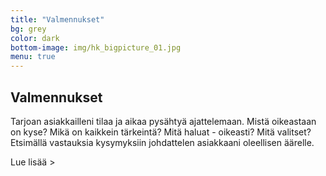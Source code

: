 ```yaml
---
title: "Valmennukset"
bg: grey
color: dark
bottom-image: img/hk_bigpicture_01.jpg
menu: true
---
```


## Valmennukset

Tarjoan asiakkailleni tilaa ja aikaa pysähtyä ajattelemaan.
Mistä oikeastaan on kyse? Mikä on kaikkein tärkeintä? Mitä haluat - oikeasti? Mitä
valitset? Etsimällä vastauksia kysymyksiin johdattelen asiakkaani oleellisen äärelle.

<a id="expand-valmennukset" class="expand-link">Lue lisää &gt;</a>

<div id="expandable-valmennukset" class="expandable-container" style="display:none;">

<p>
Autan asiakkaitani tulemaan tietoisiksi omista tiedostamattomista ajattelu- ja toimintamalleistaan, löytämään uusia näkökulmia ja lisäämään itsetuntemustaan. 
Lähtökohtana valmennuksissani on aina todelliset arjen haasteet ja toiveet. Haastan asiakkaani viemään saamansa oivallukset ajattelu- ja asennetasolta käytäntöön – käyttäytymisen ja tekemisen tasolle saakka.
</p>

<p>
Nykypäivän tavoiteviidakon keskellä on erityisen tärkeää varmistua siitä, että asetetut tavoitteet ovat juuri niitä oikeita. Ilman selkeää fokusta harhaudumme helposti ärsyketulvan keskellä. Oleellisen tavoittaminen ja sen äärellä pysyminen on noussut yhä tärkeämmäksi taidoksi.
</p>

<p>
<b>Ajattelullasi ja asenteellasi on valtava vaikutus suoritukseesi</b>

Ajattelumme vaikuttaa tuottavuuteemme, kykyymme oppia ja kehittyä – joskus myös estää meitä
onnistumasta. Käytössäni olevaa Growth Mindset -arviointia hyödyntämällä autan asiakkaitani
tulemaan tietoiseksi heitä jarruttavista ajattelumalleistasi sekä siitä, mitä mindsetin osa-alueita
heidän kannattaisi kehittää onnistuakseen.
</p>

<p>
<b>Innostu ja voi hyvin tuunaamalla työtäsi</b>
Tutkimusten mukaan pidämme mahdollisuuksiamme vaikuttaa työhömme pienempinä kuin ne todellisuudessa ovat. Tuunaamalla työsi sisältöä, työtapojasi, vuorovaikutustasi tai näkökulmaasi työhön voit aktiivisesti vaikuttaa omaan työhyvinvointiisi. Työn tuunaamisen on osoitettu lisäävän työn imua, joka puolestaan edesauttaa työssä onnistumista.
</p>

<p>
<b>Tutkivalla otteella varmistetaan vaikutukset omaan arkeen ja tekemiseen</b>
Käytän valmennuksissani coachingin rinnalla arviointityökaluja (esim. Growth Mindset ja Belbin) ja kvalitatiivisia tutkimusmenetelmiä kuten havainnointia, haastatteluja ja autoetnografiaa. Aidossa toimintaympäristössä ja arjen tilanteissa toteutettu tutkimus varmistaa, että valmennus kytkeytyy tiukasti arjen tekemiseen ja on käytännönläheistä.
</p>

<p>
<b>Etsitkö itsellesi coachia?</b>
Ota yhteyttä ja varaa itsellesi aika veloituksettomaan 30 minuutin kartoituskeskusteluun. Keskustellaan tarkemmin valmennustarpeestasi ja siitä miten voisin olla avuksi/hyödyksi.
<br/><br/>
Tyypillinen yksilöcoachingprosessi kestää noin 2-4 kuukautta, sisältäen 4-7 coachingsessiota sekä aktivoivia ja oppimista edistäviä välitehtäviä. Räätälöin coaching-prosessit kuitenkin tapauskohtaisesti sen mukaan, kuinka syvällistä tutkiskelua ja pitkäkestoista työstämistä milloinkin tarvitaan. Coaching voidaan toteuttaa kasvokkain, puhelimitse, Skypellä tmv. tai näiden yhdistelmällä.
</p>

<p>
<b>Etsitkö organisaatiollesi ryhmä- tai tiimivalmennusta?</b>
Ota yhteyttä, niin keskustellaan tilanteestanne ja rakennetaan juuri teille sopiva valmennuskokonaisuus.
</p>

<a id="collapse-valmennukset" class="collapse-link">X Sulje</a>
</div>
